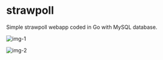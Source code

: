 # strawpoll

Simple strawpoll webapp coded in Go with MySQL database.


![img-1](https://i.imgur.com/Mp1dL9T.png)

![img-2](https://i.imgur.com/F1CkgUG.png)
